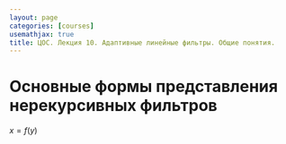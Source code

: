 ```yaml
---
layout: page
categories: [courses]
usemathjax: true
title: ЦОС. Лекция 10. Адаптивные линейные фильтры. Общие понятия.
---
```


# Основные формы представления нерекурсивных фильтров

$x=f(y)$
